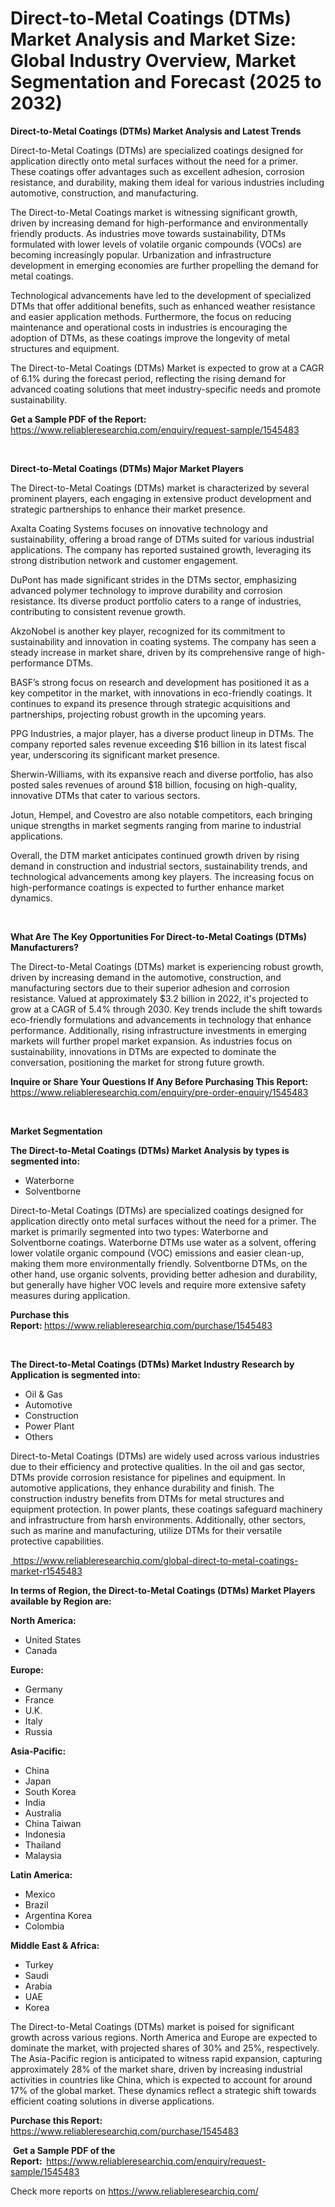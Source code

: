 <p><h1>Direct-to-Metal Coatings (DTMs) Market Analysis and Market Size: Global Industry Overview, Market Segmentation and Forecast (2025 to 2032)</h1></p><p><strong>Direct-to-Metal Coatings (DTMs) Market Analysis and Latest Trends</strong></p>
<p><p>Direct-to-Metal Coatings (DTMs) are specialized coatings designed for application directly onto metal surfaces without the need for a primer. These coatings offer advantages such as excellent adhesion, corrosion resistance, and durability, making them ideal for various industries including automotive, construction, and manufacturing.</p><p>The Direct-to-Metal Coatings market is witnessing significant growth, driven by increasing demand for high-performance and environmentally friendly products. As industries move towards sustainability, DTMs formulated with lower levels of volatile organic compounds (VOCs) are becoming increasingly popular. Urbanization and infrastructure development in emerging economies are further propelling the demand for metal coatings.</p><p>Technological advancements have led to the development of specialized DTMs that offer additional benefits, such as enhanced weather resistance and easier application methods. Furthermore, the focus on reducing maintenance and operational costs in industries is encouraging the adoption of DTMs, as these coatings improve the longevity of metal structures and equipment.</p><p>The Direct-to-Metal Coatings (DTMs) Market is expected to grow at a CAGR of 6.1% during the forecast period, reflecting the rising demand for advanced coating solutions that meet industry-specific needs and promote sustainability.</p></p>
<p><strong>Get a Sample PDF of the Report:&nbsp;</strong> <a href="https://www.reliableresearchiq.com/enquiry/request-sample/1545483?utm_campaign=3318&utm_medium=2&utm_source=Github&utm_content=ia&utm_term=02042025&utm_id=direct-to-metal-coatings-dtms">https://www.reliableresearchiq.com/enquiry/request-sample/1545483</a></p>
<p>&nbsp;</p>
<p><strong>Direct-to-Metal Coatings (DTMs) Major Market Players</strong></p>
<p><p>The Direct-to-Metal Coatings (DTMs) market is characterized by several prominent players, each engaging in extensive product development and strategic partnerships to enhance their market presence.</p><p>Axalta Coating Systems focuses on innovative technology and sustainability, offering a broad range of DTMs suited for various industrial applications. The company has reported sustained growth, leveraging its strong distribution network and customer engagement.</p><p>DuPont has made significant strides in the DTMs sector, emphasizing advanced polymer technology to improve durability and corrosion resistance. Its diverse product portfolio caters to a range of industries, contributing to consistent revenue growth.</p><p>AkzoNobel is another key player, recognized for its commitment to sustainability and innovation in coating systems. The company has seen a steady increase in market share, driven by its comprehensive range of high-performance DTMs.</p><p>BASF’s strong focus on research and development has positioned it as a key competitor in the market, with innovations in eco-friendly coatings. It continues to expand its presence through strategic acquisitions and partnerships, projecting robust growth in the upcoming years.</p><p>PPG Industries, a major player, has a diverse product lineup in DTMs. The company reported sales revenue exceeding $16 billion in its latest fiscal year, underscoring its significant market presence.</p><p>Sherwin-Williams, with its expansive reach and diverse portfolio, has also posted sales revenues of around $18 billion, focusing on high-quality, innovative DTMs that cater to various sectors.</p><p>Jotun, Hempel, and Covestro are also notable competitors, each bringing unique strengths in market segments ranging from marine to industrial applications.</p><p>Overall, the DTM market anticipates continued growth driven by rising demand in construction and industrial sectors, sustainability trends, and technological advancements among key players. The increasing focus on high-performance coatings is expected to further enhance market dynamics.</p></p>
<p>&nbsp;</p>
<p><strong>What Are The Key Opportunities For Direct-to-Metal Coatings (DTMs) Manufacturers?</strong></p>
<p><p>The Direct-to-Metal Coatings (DTMs) market is experiencing robust growth, driven by increasing demand in the automotive, construction, and manufacturing sectors due to their superior adhesion and corrosion resistance. Valued at approximately $3.2 billion in 2022, it's projected to grow at a CAGR of 5.4% through 2030. Key trends include the shift towards eco-friendly formulations and advancements in technology that enhance performance. Additionally, rising infrastructure investments in emerging markets will further propel market expansion. As industries focus on sustainability, innovations in DTMs are expected to dominate the conversation, positioning the market for strong future growth.</p></p>
<p><strong>Inquire or Share Your Questions If Any Before Purchasing This Report:</strong> <a href="https://www.reliableresearchiq.com/enquiry/pre-order-enquiry/1545483?utm_campaign=3318&utm_medium=2&utm_source=Github&utm_content=ia&utm_term=02042025&utm_id=direct-to-metal-coatings-dtms">https://www.reliableresearchiq.com/enquiry/pre-order-enquiry/1545483</a></p>
<p>&nbsp;</p>
<p><strong>Market Segmentation</strong></p>
<p><strong>The Direct-to-Metal Coatings (DTMs) Market Analysis by types is segmented into:</strong></p>
<p><ul><li>Waterborne</li><li>Solventborne</li></ul></p>
<p><p>Direct-to-Metal Coatings (DTMs) are specialized coatings designed for application directly onto metal surfaces without the need for a primer. The market is primarily segmented into two types: Waterborne and Solventborne coatings. Waterborne DTMs use water as a solvent, offering lower volatile organic compound (VOC) emissions and easier clean-up, making them more environmentally friendly. Solventborne DTMs, on the other hand, use organic solvents, providing better adhesion and durability, but generally have higher VOC levels and require more extensive safety measures during application.</p></p>
<p><strong>Purchase this Report:&nbsp;</strong><a href="https://www.reliableresearchiq.com/purchase/1545483?utm_campaign=3318&utm_medium=2&utm_source=Github&utm_content=ia&utm_term=02042025&utm_id=direct-to-metal-coatings-dtms">https://www.reliableresearchiq.com/purchase/1545483</a></p>
<p>&nbsp;</p>
<p><strong>The Direct-to-Metal Coatings (DTMs) Market Industry Research by Application is segmented into:</strong></p>
<p><ul><li>Oil & Gas</li><li>Automotive</li><li>Construction</li><li>Power Plant</li><li>Others</li></ul></p>
<p><p>Direct-to-Metal Coatings (DTMs) are widely used across various industries due to their efficiency and protective qualities. In the oil and gas sector, DTMs provide corrosion resistance for pipelines and equipment. In automotive applications, they enhance durability and finish. The construction industry benefits from DTMs for metal structures and equipment protection. In power plants, these coatings safeguard machinery and infrastructure from harsh environments. Additionally, other sectors, such as marine and manufacturing, utilize DTMs for their versatile protective capabilities.</p></p>
<p><a href="https://www.reliableresearchiq.com/global-direct-to-metal-coatings-market-r1545483?utm_campaign=3318&utm_medium=2&utm_source=Github&utm_content=ia&utm_term=02042025&utm_id=direct-to-metal-coatings-dtms">&nbsp;https://www.reliableresearchiq.com/global-direct-to-metal-coatings-market-r1545483</a></p>
<p><strong>In terms of Region, the Direct-to-Metal Coatings (DTMs) Market Players available by Region are:</strong></p>
<p>
    <p> <strong> North America: </strong>
        <ul>
            <li>United States</li>
            <li>Canada</li>
        </ul>
        </p> 
    <p> <strong> Europe: </strong>
        <ul>
            <li>Germany</li>
            <li>France</li>
            <li>U.K.</li>
            <li>Italy</li>
            <li>Russia</li>
        </ul>
        </p> 
    <p> <strong> Asia-Pacific: </strong>
        <ul>
            <li>China</li>
            <li>Japan</li>
            <li>South Korea</li>
            <li>India</li>
            <li>Australia</li>
            <li>China Taiwan</li>
            <li>Indonesia</li>
            <li>Thailand</li>
            <li>Malaysia</li>
        </ul>
        </p> 
    <p> <strong> Latin America: </strong>
        <ul>
            <li>Mexico</li>
            <li>Brazil</li>
            <li>Argentina Korea</li>
            <li>Colombia</li>
        </ul>
        </p> 
    <p> <strong> Middle East & Africa: </strong>
        <ul>
            <li>Turkey</li>
            <li>Saudi</li>
            <li>Arabia</li>
            <li>UAE</li>
            <li>Korea</li>
        </ul>
    </p>
    </p>
<p><p>The Direct-to-Metal Coatings (DTMs) market is poised for significant growth across various regions. North America and Europe are expected to dominate the market, with projected shares of 30% and 25%, respectively. The Asia-Pacific region is anticipated to witness rapid expansion, capturing approximately 28% of the market share, driven by increasing industrial activities in countries like China, which is expected to account for around 17% of the global market. These dynamics reflect a strategic shift towards efficient coating solutions in diverse applications.</p></p>
<p><strong>Purchase this Report: </strong><a href="https://www.reliableresearchiq.com/purchase/1545483?utm_campaign=3318&utm_medium=2&utm_source=Github&utm_content=ia&utm_term=02042025&utm_id=direct-to-metal-coatings-dtms">https://www.reliableresearchiq.com/purchase/1545483</a></p>
<p>&nbsp;<strong>Get a Sample PDF of the Report:&nbsp;&nbsp;</strong><a href="https://www.reliableresearchiq.com/enquiry/request-sample/1545483?utm_campaign=3318&utm_medium=2&utm_source=Github&utm_content=ia&utm_term=02042025&utm_id=direct-to-metal-coatings-dtms">https://www.reliableresearchiq.com/enquiry/request-sample/1545483</a></p>
<p><strong></strong></p>
<p>Check more reports on <a href="https://www.reliableresearchiq.com/?utm_campaign=3318&utm_medium=2&utm_source=Github&utm_content=ia&utm_term=02042025&utm_id=direct-to-metal-coatings-dtms">https://www.reliableresearchiq.com/</a></p>